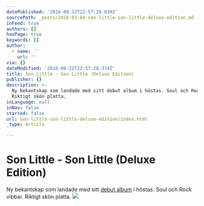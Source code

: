 ```yaml
---
datePublished: '2016-08-22T22:57:28.839Z'
sourcePath: _posts/2016-03-04-son-little-son-little-deluxe-edition.md
inFeed: true
authors: []
hasPage: true
keywords: []
author:
  - name: ''
    url: ''
via: {}
dateModified: '2016-08-22T22:57:28.374Z'
title: Son Little - Son Little (Deluxe Edition)
publisher: {}
description: >-
  Ny bekantskap som landade med sitt debut album i höstas. Soul och Rock vibbar.
  Riktigt skön platta.
inLanguage: null
inNav: false
starred: false
url: son-little-son-little-deluxe-edition/index.html
_type: Article

---
```

# Son Little - Son Little (Deluxe Edition)

Ny bekantskap som landade med sitt [debut album][0] i höstas. Soul och Rock vibbar. Riktigt skön platta.
![](https://s3-us-west-2.amazonaws.com/the-grid-img/p/98f546b25e461285b9b90e8ff7b652361afa0f6a.jpg)

[0]: https://open.spotify.com/album/2jGQieA1EggldcxFAiQHjJ